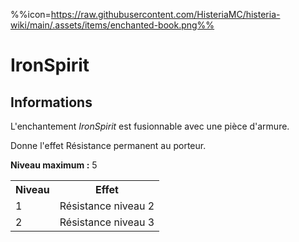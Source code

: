 %%icon=https://raw.githubusercontent.com/HisteriaMC/histeria-wiki/main/.assets/items/enchanted-book.png%%
# IronSpirit

## Informations 
L'enchantement *IronSpirit* est fusionnable avec une pièce d'armure.

Donne l'effet Résistance permanent au porteur.
 
**Niveau maximum :** 5

<table>
  <tr>
    <th>Niveau</th>
    <th>Effet</th>
  </tr>
  <tr>
    <td>1</td>
    <td>Résistance niveau 2</td>
  </tr>
  <tr>
    <td>2</td>
    <td>Résistance niveau 3</td>
  </tr>

</table>
